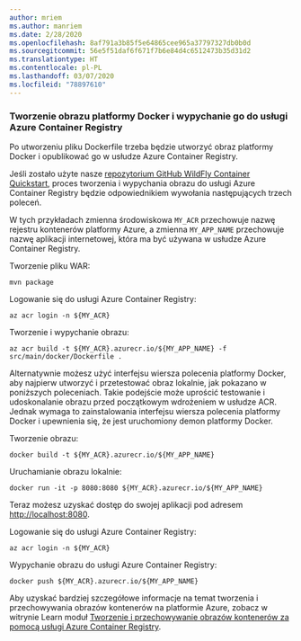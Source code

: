 ```yaml
---
author: mriem
ms.author: manriem
ms.date: 2/28/2020
ms.openlocfilehash: 8af791a3b85f5e64865cee965a37797327db0b0d
ms.sourcegitcommit: 56e5f51daf6f671f7b6e84d4c6512473b35d31d2
ms.translationtype: HT
ms.contentlocale: pl-PL
ms.lasthandoff: 03/07/2020
ms.locfileid: "78897610"
---
```

### <a name="build-and-push-the-docker-image-to-azure-container-registry"></a>Tworzenie obrazu platformy Docker i wypychanie go do usługi Azure Container Registry

Po utworzeniu pliku Dockerfile trzeba będzie utworzyć obraz platformy Docker i opublikować go w usłudze Azure Container Registry.

Jeśli zostało użyte nasze [repozytorium GitHub WildFly Container Quickstart](https://github.com/Azure/wildfly-container-quickstart), proces tworzenia i wypychania obrazu do usługi Azure Container Registry będzie odpowiednikiem wywołania następujących trzech poleceń.

W tych przykładach zmienna środowiskowa `MY_ACR` przechowuje nazwę rejestru kontenerów platformy Azure, a zmienna `MY_APP_NAME` przechowuje nazwę aplikacji internetowej, która ma być używana w usłudze Azure Container Registry.

Tworzenie pliku WAR:

```shell
mvn package
```

Logowanie się do usługi Azure Container Registry:

```shell
az acr login -n ${MY_ACR}
```

Tworzenie i wypychanie obrazu:

```shell
az acr build -t ${MY_ACR}.azurecr.io/${MY_APP_NAME} -f src/main/docker/Dockerfile .
```

Alternatywnie możesz użyć interfejsu wiersza polecenia platformy Docker, aby najpierw utworzyć i przetestować obraz lokalnie, jak pokazano w poniższych poleceniach. Takie podejście może uprościć testowanie i udoskonalanie obrazu przed początkowym wdrożeniem w usłudze ACR. Jednak wymaga to zainstalowania interfejsu wiersza polecenia platformy Docker i upewnienia się, że jest uruchomiony demon platformy Docker.

Tworzenie obrazu:

```shell
docker build -t ${MY_ACR}.azurecr.io/${MY_APP_NAME}
```

Uruchamianie obrazu lokalnie:

```shell
docker run -it -p 8080:8080 ${MY_ACR}.azurecr.io/${MY_APP_NAME}
```

Teraz możesz uzyskać dostęp do swojej aplikacji pod adresem [http://localhost:8080](http://localhost:8080).

Logowanie się do usługi Azure Container Registry:

```shell
az acr login -n ${MY_ACR}
```

Wypychanie obrazu do usługi Azure Container Registry:

```shell
docker push ${MY_ACR}.azurecr.io/${MY_APP_NAME}
```

Aby uzyskać bardziej szczegółowe informacje na temat tworzenia i przechowywania obrazów kontenerów na platformie Azure, zobacz w witrynie Learn moduł [Tworzenie i przechowywanie obrazów kontenerów za pomocą usługi Azure Container Registry](https://docs.microsoft.com/learn/modules/build-and-store-container-images/).
